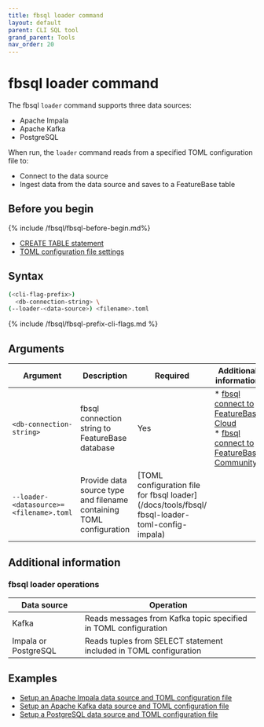 ```yaml
---
title: fbsql loader command
layout: default
parent: CLI SQL tool
grand_parent: Tools
nav_order: 20
---
```


# fbsql loader command

The fbsql `loader` command supports three data sources:
* Apache Impala
* Apache Kafka
* PostgreSQL

When run, the `loader` command reads from a specified TOML configuration file to:
* Connect to the data source
* Ingest data from the data source and saves to a FeatureBase table

## Before you begin

{% include /fbsql/fbsql-before-begin.md%}
* [CREATE TABLE statement](/docs/sql-guide/statements/statement-table-create)
* [TOML configuration file settings](/docs/tools/fbsql/fbsql-loader-toml-config)

## Syntax

```sh
(<cli-flag-prefix>)
  <db-connection-string> \
(--loader-<data-source>) <filename>.toml
```

{% include /fbsql/fbsql-prefix-cli-flags.md %}

## Arguments

| Argument | Description | Required | Additional information |
|---|---|---|---|
| `<db-connection-string>` | fbsql connection string to FeatureBase database | Yes | * [fbsql connect to FeatureBase Cloud](/docs/tools/fbsql/fbsql-connect-cloud-db)<br/>* [fbsql connect to FeatureBase Community](/docs/tools/fbsql/fbsql-connect-com-db) |
| `--loader-<datasource>=<filename>.toml` | Provide data source type and filename containing TOML configuration | [TOML configuration file for fbsql loader](/docs/tools/fbsql/ fbsql-loader-toml-config-impala) |

## Additional information

### fbsql loader operations

| Data source | Operation |
|---|---|
| Kafka | Reads messages from Kafka topic specified in TOML configuration |
| Impala or PostgreSQL | Reads tuples from SELECT statement included in TOML configuration |

## Examples

* [Setup an Apache Impala data source and TOML configuration file](/docs/tools/fbsql/examples/fbsql-loader-impala-source)
* [Setup an Apache Kafka data source and TOML configuration file](/docs/tools/fbsql/examples/fbsql-loader-kafka-source)
* [Setup a PostgreSQL data source and TOML configuration file](/docs/tools/fbsql/examples/fbsql-loader-postgres-source)
